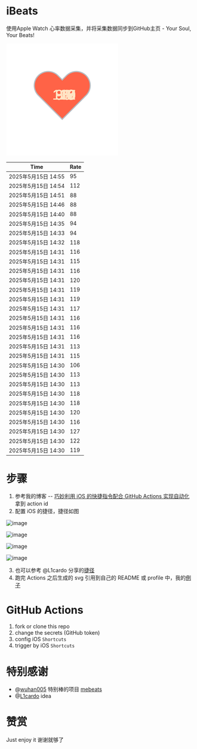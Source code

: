 # iBeats
使用Apple Watch 心率数据采集，并将采集数据同步到GitHub主页 - Your Soul, Your Beats!

![](./files/heart.svg)

<!--START_SECTION:my_heart_rate-->
| Time | Rate | 
 | ---- | ---- | 
| 2025年5月15日 14:55 | 95 |
| 2025年5月15日 14:54 | 112 |
| 2025年5月15日 14:51 | 88 |
| 2025年5月15日 14:46 | 88 |
| 2025年5月15日 14:40 | 88 |
| 2025年5月15日 14:35 | 94 |
| 2025年5月15日 14:33 | 94 |
| 2025年5月15日 14:32 | 118 |
| 2025年5月15日 14:31 | 116 |
| 2025年5月15日 14:31 | 115 |
| 2025年5月15日 14:31 | 116 |
| 2025年5月15日 14:31 | 120 |
| 2025年5月15日 14:31 | 119 |
| 2025年5月15日 14:31 | 119 |
| 2025年5月15日 14:31 | 117 |
| 2025年5月15日 14:31 | 116 |
| 2025年5月15日 14:31 | 116 |
| 2025年5月15日 14:31 | 116 |
| 2025年5月15日 14:31 | 113 |
| 2025年5月15日 14:31 | 115 |
| 2025年5月15日 14:30 | 106 |
| 2025年5月15日 14:30 | 113 |
| 2025年5月15日 14:30 | 113 |
| 2025年5月15日 14:30 | 118 |
| 2025年5月15日 14:30 | 118 |
| 2025年5月15日 14:30 | 120 |
| 2025年5月15日 14:30 | 116 |
| 2025年5月15日 14:30 | 127 |
| 2025年5月15日 14:30 | 122 |
| 2025年5月15日 14:30 | 119 |

<!--END_SECTION:my_heart_rate-->

# 步骤
1. 参考我的博客 -- [巧妙利用 iOS 的快捷指令配合 GitHub Actions 实现自动化](https://github.com/yihong0618/gitblog/issues/198) 拿到 action id
2. 配置 iOS 的捷径，捷径如图

![image](https://user-images.githubusercontent.com/15976103/122154218-0db0b480-ce97-11eb-93bb-5aec07c558dc.png)

![image](https://user-images.githubusercontent.com/15976103/122154236-186b4980-ce97-11eb-8e4b-70551a0391ae.png)

![image](https://user-images.githubusercontent.com/15976103/122154268-2d47dd00-ce97-11eb-902e-3acf292265a9.png)

![image](https://user-images.githubusercontent.com/15976103/122174055-fa144680-ceb4-11eb-9be2-3eb83cd516f7.png)

3. 也可以参考 @L1cardo 分享的[捷径](https://www.icloud.com/shortcuts/6ab6047b459c41ad822ad6b94b1c03d4)
4. 跑完 Actions 之后生成的 svg 引用到自己的 README 或 profile 中，我的[例子](https://github.com/yihong0618) 

# GitHub Actions

1. fork or clone this repo
2. change the secrets (GitHub token)
3. config iOS `Shortcuts` 
4. trigger by iOS `Shortcuts`

# 特别感谢
- @[wuhan005](https://github.com/wuhan005) 特别棒的项目 [mebeats](https://github.com/wuhan005/mebeats)
- @[L1cardo](https://github.com/L1cardo) idea

# 赞赏
Just enjoy it
谢谢就够了

